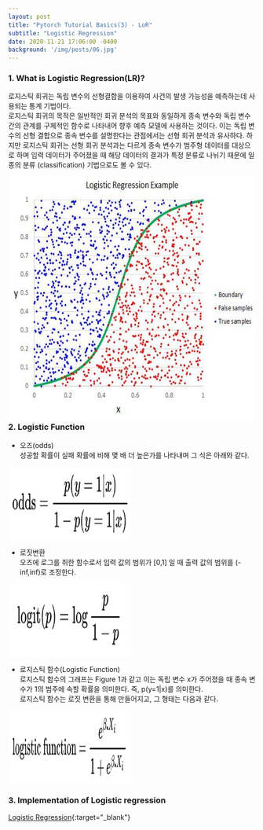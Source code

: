 ```yaml
---
layout: post
title: "Pytorch Tutorial Basics(3) - LoR"
subtitle: "Logistic Regression"
date: 2020-11-21 17:06:00 -0400
background: '/img/posts/06.jpg'
---
```


### 1. What is Logistic Regression(LR)?

로지스틱 회귀는 독립 변수의 선형결합을 이용하여 사건의 발생 가능성을 예측하는데 사용되는 통계 기법이다.<br>
로지스틱 회귀의 목적은 일반적인 회귀 분석의 목표와 동일하게 종속 변수와 독립 변수간의 관계를 구체적인 함수로 나타내어 향후 예측 모델에 사용하는 것이다. 이는 독립 변수의 선형 결합으로 종속 변수를 설명한다는 관점에서는 선형 회귀 분석과 유사하다. 하지만 로지스틱 회귀는 선형 회귀 분석과는 다르게 종속 변수가 범주형 데이터를 대상으로 하며 입력 데이터가 주어졌을 때 해당 데이터의 결과가 특정 분류로 나뉘기 때문에 일종의 분류 (classification) 기법으로도 볼 수 있다.

<img src="/img/LoR_1.jpeg" width="700" height="500" align="left">    



### 2. Logistic Function

- 오즈(odds)  
  성공할 확률이 실패 확률에 비해 몇 배 더 높은가를 나타내며 그 식은 아래와 같다.  
<img src="/img/Logistic Regression/odds.png" width="250" height="150" align="center"> 



- 로짓변환  
  오즈에 로그를 취한 함수로서 입력 값의 범위가 [0,1] 일 때 출력 값의 범위를 (-inf,inf)로 조정한다.  
 <img src="/img/Logistic Regression/logit.png" width="250" height="150" align="center">
 
 
 
- 로지스틱 함수(Logistic Function)  
  로지스틱 함수의 그래프는 Figure 1과 같고 이는 독립 변수 x가 주어졌을 때 종속 변수가 1의 범주에 속할 확률을 의미한다. 즉, p(y=1|x)를 의미한다.  
  로지스틱 함수는 로짓 변환을 통해 만들어지고, 그 형태는 다음과 같다.
  
  
<img src="/img/Logistic Regression/logistic_fn.png" width="250" height="150" align="center">


### 3. Implementation of Logistic regression

[Logistic Regression](https://github.com/joqjoq966/pytorch-tutorial/tree/master/tutorials/01-basics/logistic_regression){:target="_blank"}
